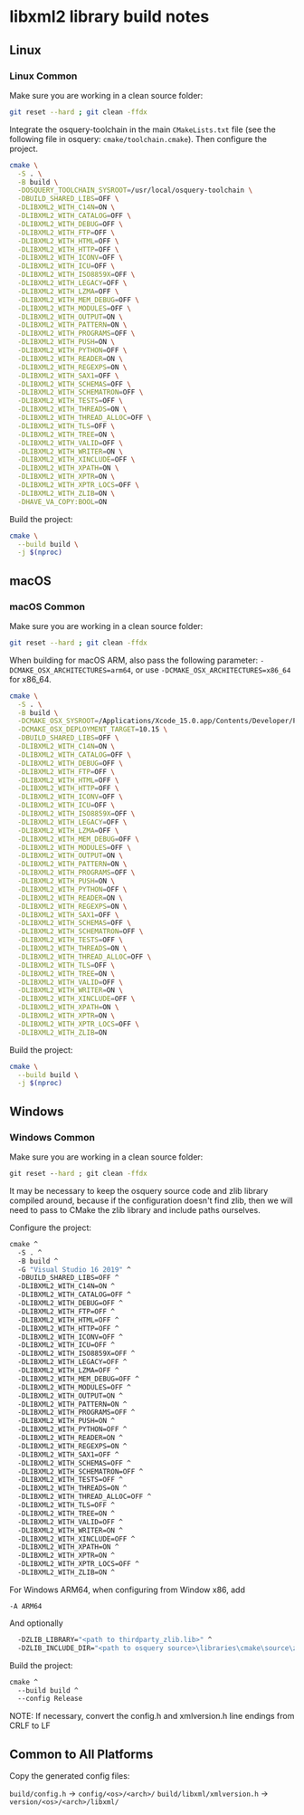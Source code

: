 # libxml2 library build notes

## Linux

### Linux Common

Make sure you are working in a clean source folder:

```bash
git reset --hard ; git clean -ffdx
```

Integrate the osquery-toolchain in the main `CMakeLists.txt` file (see the following file in osquery: `cmake/toolchain.cmake`). Then configure the project.

```bash
cmake \
  -S . \
  -B build \
  -DOSQUERY_TOOLCHAIN_SYSROOT=/usr/local/osquery-toolchain \
  -DBUILD_SHARED_LIBS=OFF \
  -DLIBXML2_WITH_C14N=ON \
  -DLIBXML2_WITH_CATALOG=OFF \
  -DLIBXML2_WITH_DEBUG=OFF \
  -DLIBXML2_WITH_FTP=OFF \
  -DLIBXML2_WITH_HTML=OFF \
  -DLIBXML2_WITH_HTTP=OFF \
  -DLIBXML2_WITH_ICONV=OFF \
  -DLIBXML2_WITH_ICU=OFF \
  -DLIBXML2_WITH_ISO8859X=OFF \
  -DLIBXML2_WITH_LEGACY=OFF \
  -DLIBXML2_WITH_LZMA=OFF \
  -DLIBXML2_WITH_MEM_DEBUG=OFF \
  -DLIBXML2_WITH_MODULES=OFF \
  -DLIBXML2_WITH_OUTPUT=ON \
  -DLIBXML2_WITH_PATTERN=ON \
  -DLIBXML2_WITH_PROGRAMS=OFF \
  -DLIBXML2_WITH_PUSH=ON \
  -DLIBXML2_WITH_PYTHON=OFF \
  -DLIBXML2_WITH_READER=ON \
  -DLIBXML2_WITH_REGEXPS=ON \
  -DLIBXML2_WITH_SAX1=OFF \
  -DLIBXML2_WITH_SCHEMAS=OFF \
  -DLIBXML2_WITH_SCHEMATRON=OFF \
  -DLIBXML2_WITH_TESTS=OFF \
  -DLIBXML2_WITH_THREADS=ON \
  -DLIBXML2_WITH_THREAD_ALLOC=OFF \
  -DLIBXML2_WITH_TLS=OFF \
  -DLIBXML2_WITH_TREE=ON \
  -DLIBXML2_WITH_VALID=OFF \
  -DLIBXML2_WITH_WRITER=ON \
  -DLIBXML2_WITH_XINCLUDE=OFF \
  -DLIBXML2_WITH_XPATH=ON \
  -DLIBXML2_WITH_XPTR=ON \
  -DLIBXML2_WITH_XPTR_LOCS=OFF \
  -DLIBXML2_WITH_ZLIB=ON \
  -DHAVE_VA_COPY:BOOL=ON
```

Build the project:

```bash
cmake \
  --build build \
  -j $(nproc)
```

## macOS

### macOS Common

Make sure you are working in a clean source folder:

```bash
git reset --hard ; git clean -ffdx
```

When building for macOS ARM, also pass the following parameter: `-DCMAKE_OSX_ARCHITECTURES=arm64`, or use `-DCMAKE_OSX_ARCHITECTURES=x86_64` for x86_64.

```bash
cmake \
  -S . \
  -B build \
  -DCMAKE_OSX_SYSROOT=/Applications/Xcode_15.0.app/Contents/Developer/Platforms/MacOSX.platform/Developer/SDKs/MacOSX14.2.sdk \
  -DCMAKE_OSX_DEPLOYMENT_TARGET=10.15 \
  -DBUILD_SHARED_LIBS=OFF \
  -DLIBXML2_WITH_C14N=ON \
  -DLIBXML2_WITH_CATALOG=OFF \
  -DLIBXML2_WITH_DEBUG=OFF \
  -DLIBXML2_WITH_FTP=OFF \
  -DLIBXML2_WITH_HTML=OFF \
  -DLIBXML2_WITH_HTTP=OFF \
  -DLIBXML2_WITH_ICONV=OFF \
  -DLIBXML2_WITH_ICU=OFF \
  -DLIBXML2_WITH_ISO8859X=OFF \
  -DLIBXML2_WITH_LEGACY=OFF \
  -DLIBXML2_WITH_LZMA=OFF \
  -DLIBXML2_WITH_MEM_DEBUG=OFF \
  -DLIBXML2_WITH_MODULES=OFF \
  -DLIBXML2_WITH_OUTPUT=ON \
  -DLIBXML2_WITH_PATTERN=ON \
  -DLIBXML2_WITH_PROGRAMS=OFF \
  -DLIBXML2_WITH_PUSH=ON \
  -DLIBXML2_WITH_PYTHON=OFF \
  -DLIBXML2_WITH_READER=ON \
  -DLIBXML2_WITH_REGEXPS=ON \
  -DLIBXML2_WITH_SAX1=OFF \
  -DLIBXML2_WITH_SCHEMAS=OFF \
  -DLIBXML2_WITH_SCHEMATRON=OFF \
  -DLIBXML2_WITH_TESTS=OFF \
  -DLIBXML2_WITH_THREADS=ON \
  -DLIBXML2_WITH_THREAD_ALLOC=OFF \
  -DLIBXML2_WITH_TLS=OFF \
  -DLIBXML2_WITH_TREE=ON \
  -DLIBXML2_WITH_VALID=OFF \
  -DLIBXML2_WITH_WRITER=ON \
  -DLIBXML2_WITH_XINCLUDE=OFF \
  -DLIBXML2_WITH_XPATH=ON \
  -DLIBXML2_WITH_XPTR=ON \
  -DLIBXML2_WITH_XPTR_LOCS=OFF \
  -DLIBXML2_WITH_ZLIB=ON
```

Build the project:

```bash
cmake \
  --build build \
  -j $(nproc)
```

## Windows

### Windows Common

Make sure you are working in a clean source folder:

```cmd
git reset --hard ; git clean -ffdx
```

It may be necessary to keep the osquery source code and zlib library compiled around,
because if the configuration doesn't find zlib, then we will need to pass to CMake the zlib library and include paths ourselves.

Configure the project:

```cmd
cmake ^
  -S . ^
  -B build ^
  -G "Visual Studio 16 2019" ^
  -DBUILD_SHARED_LIBS=OFF ^
  -DLIBXML2_WITH_C14N=ON ^
  -DLIBXML2_WITH_CATALOG=OFF ^
  -DLIBXML2_WITH_DEBUG=OFF ^
  -DLIBXML2_WITH_FTP=OFF ^
  -DLIBXML2_WITH_HTML=OFF ^
  -DLIBXML2_WITH_HTTP=OFF ^
  -DLIBXML2_WITH_ICONV=OFF ^
  -DLIBXML2_WITH_ICU=OFF ^
  -DLIBXML2_WITH_ISO8859X=OFF ^
  -DLIBXML2_WITH_LEGACY=OFF ^
  -DLIBXML2_WITH_LZMA=OFF ^
  -DLIBXML2_WITH_MEM_DEBUG=OFF ^
  -DLIBXML2_WITH_MODULES=OFF ^
  -DLIBXML2_WITH_OUTPUT=ON ^
  -DLIBXML2_WITH_PATTERN=ON ^
  -DLIBXML2_WITH_PROGRAMS=OFF ^
  -DLIBXML2_WITH_PUSH=ON ^
  -DLIBXML2_WITH_PYTHON=OFF ^
  -DLIBXML2_WITH_READER=ON ^
  -DLIBXML2_WITH_REGEXPS=ON ^
  -DLIBXML2_WITH_SAX1=OFF ^
  -DLIBXML2_WITH_SCHEMAS=OFF ^
  -DLIBXML2_WITH_SCHEMATRON=OFF ^
  -DLIBXML2_WITH_TESTS=OFF ^
  -DLIBXML2_WITH_THREADS=ON ^
  -DLIBXML2_WITH_THREAD_ALLOC=OFF ^
  -DLIBXML2_WITH_TLS=OFF ^
  -DLIBXML2_WITH_TREE=ON ^
  -DLIBXML2_WITH_VALID=OFF ^
  -DLIBXML2_WITH_WRITER=ON ^
  -DLIBXML2_WITH_XINCLUDE=OFF ^
  -DLIBXML2_WITH_XPATH=ON ^
  -DLIBXML2_WITH_XPTR=ON ^
  -DLIBXML2_WITH_XPTR_LOCS=OFF ^
  -DLIBXML2_WITH_ZLIB=ON ^
```

For Windows ARM64, when configuring from Window x86, add
```
-A ARM64
```

And optionally
```cmd
  -DZLIB_LIBRARY="<path to thirdparty_zlib.lib>" ^
  -DZLIB_INCLUDE_DIR="<path to osquery source>\libraries\cmake\source\zlib\src"
```

Build the project:

```cmd
cmake ^
  --build build ^
  --config Release
```

NOTE: If necessary, convert the config.h and xmlversion.h line endings from CRLF to LF

## Common to All Platforms

Copy the generated config files:

`build/config.h` -> `config/<os>/<arch>/`
`build/libxml/xmlversion.h` -> `version/<os>/<arch>/libxml/`

